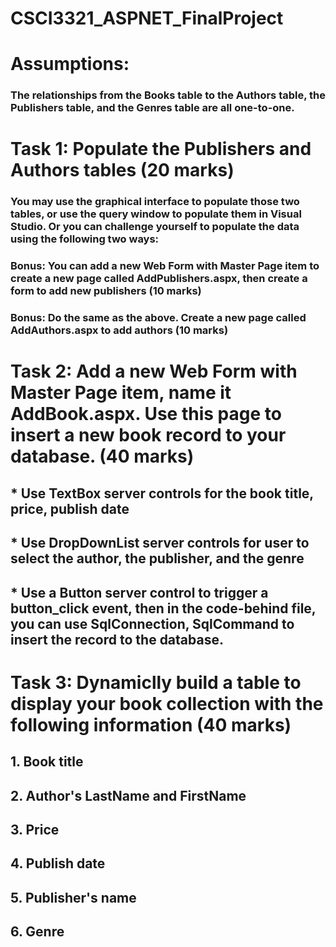 # CSCI3321_ASPNET_FinalProject

# Assumptions:
### The relationships from the Books table to the Authors table, the Publishers table, and the Genres table are all one-to-one.

# Task 1: Populate the Publishers and Authors tables (20 marks)
### You may use the graphical interface to populate those two tables, or use the query window to populate them in Visual Studio. Or you can challenge yourself to populate the data using the following two ways:
### Bonus: You can add a new Web Form with Master Page item to create a new page called AddPublishers.aspx, then create a form to add new publishers (10 marks)
### Bonus: Do the same as the above. Create a new page called AddAuthors.aspx to add authors (10 marks)


# Task 2: Add a new Web Form with Master Page item, name it AddBook.aspx. Use this page to insert a new book record to your database. (40 marks)
## * Use TextBox server controls for the book title, price, publish date
## * Use DropDownList server controls for user to select the author, the publisher, and the genre
## * Use a Button server control to trigger a button_click event, then in the code-behind file, you can use SqlConnection, SqlCommand to insert the record to the database.

# Task 3: Dynamiclly build a table to display your book collection with the following information (40 marks)
## 1. Book title
## 2. Author's LastName and FirstName
## 3. Price
## 4. Publish date
## 5. Publisher's name
## 6. Genre
            
